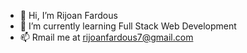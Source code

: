 - 👋 Hi, I’m Rijoan Fardous
- 🌱 I’m currently learning Full Stack Web Development
- 📫 Rmail me at rijoanfardous7@gmail.com

<!---
rijoanfardous7/rijoanfardous7 is a ✨ special ✨ repository because its `README.md` (this file) appears on your GitHub profile.
You can click the Preview link to take a look at your changes.
--->

